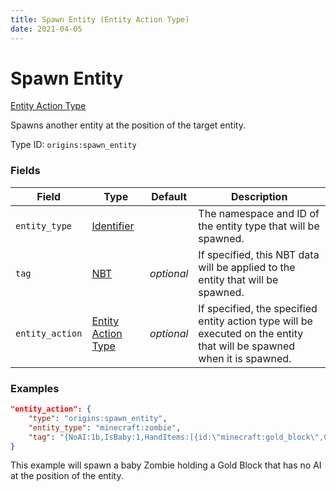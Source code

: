 ```yaml
---
title: Spawn Entity (Entity Action Type)
date: 2021-04-05
---
```


# Spawn Entity

[Entity Action Type](../entity_action_types.md)

Spawns another entity at the position of the target entity.

Type ID: `origins:spawn_entity`


### Fields

Field  | Type | Default | Description
-------|------|---------|-------------
`entity_type` | [Identifier](../data_types/identifier.md) |  | The namespace and ID of the entity type that will be spawned.
`tag` | [NBT](../data_types/nbt.md) | _optional_ | If specified, this NBT data will be applied to the entity that will be spawned.
`entity_action` | [Entity Action Type](../entity_action_types.md) | _optional_ | If specified, the specified entity action type will be executed on the entity that will be spawned when it is spawned.


### Examples

```json
"entity_action": {
    "type": "origins:spawn_entity",
    "entity_type": "minecraft:zombie",
    "tag": "{NoAI:1b,IsBaby:1,HandItems:[{id:\"minecraft:gold_block\",Count:1},{}]}"
}
```

This example will spawn a baby Zombie holding a Gold Block that has no AI at the position of the entity.

